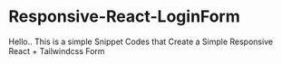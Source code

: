 # Responsive-React-LoginForm
Hello.. This is a simple Snippet Codes that Create a Simple Responsive React + Tailwindcss Form
